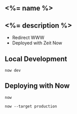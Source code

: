 ## <%= name %>

<%= description %>
---
* Redirect WWW
* Deployed with Zeit Now


## Local Development
`now dev`

## Deploying with Now
`now`

`now --target production`
